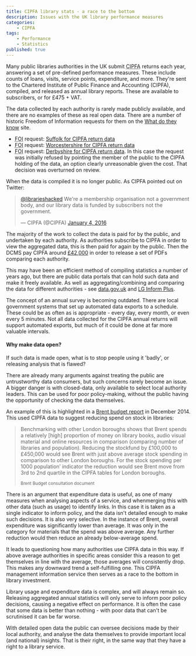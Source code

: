 ```yaml
---
title: CIPFA library stats - a race to the bottom
description: Issues with the UK library performance measures
categories:
    - CIPFA
tags:
    - Performance
    - Statistics
published: true
---
```


Many public libraries authorities in the UK submit <abbr title="Chartered Institute of Public Finance and Accounting">CIPFA</abbr> returns each year, answering a set of pre-defined performance measures. These include counts of loans, visits, service points, expenditure, and more. They're sent to the Chartered Institute of Public Finance and Accounting (CIPFA), compiled, and released as annual library reports. These are available to subscribers, or for £475 + VAT.

The data collected by each authority is rarely made publicly available, and there are no examples of these as real open data. There are a number of historic Freedom of Information requests for them on the [What do they know](https://www.whatdotheyknow.com/) site.

- <abbr title="Freedom of Information">FOI</abbr> request: [Suffolk for CIPFA return data](https://www.whatdotheyknow.com/request/library_cipfa_returns_2)
- <abbr title="Freedom of Information">FOI</abbr> request: [Worcestershire for CIPFA return data](https://www.whatdotheyknow.com/request/library_statistics_40)
- <abbr title="Freedom of Information">FOI</abbr> request: [Derbyshire for CIPFA return data](https://www.whatdotheyknow.com/request/cipfa_2). In this case the request was initially refused by pointing the member of the public to the CIPFA holding of the data, an option clearly unreasonable given the cost.  That decision was overturned on review.

When the data is compiled it is no longer public. As CIPFA pointed out on Twitter:

<blockquote class="twitter-tweet" lang="en-gb"><p lang="en" dir="ltr"><a href="https://twitter.com/librarieshacked">@librarieshacked</a> We&#39;re a membership organisation not a government body, and our library data is funded by subscribers not the government.</p>&mdash; CIPFA (@CIPFA) <a href="https://twitter.com/CIPFA/status/683953497990115328">January 4, 2016</a></blockquote>
<script async src="//platform.twitter.com/widgets.js" charset="utf-8"></script>

The majority of the work to collect the data is paid for by the public, and undertaken by each authority. As authorities subscribe to CIPFA in order to view the aggregated data, this is then paid for again by the public. Then the DCMS pay CIPFA around [£42,000](http://www.cipfastats.net/news/newsstory.asp?content=17410) in order to release a set of PDFs comparing each authority.

This may have been an efficient method of compiling statistics a number of years ago, but there are public data portals that can hold such data and make it freely available. As well as aggregating/combining and comparing the data for different authorities - see [data.gov.uk](https://data.gov.uk/) and [LG Inform Plus](http://opendata.esd.org.uk/).

The concept of an annual survey is becoming outdated. There are local government systems that set up automated data exports to a schedule. These could be as often as is appropriate - every day, every month, or even every 5 minutes. Not all data collected for the CIPFA annual returns will support automated exports, but much of it could be done at far more valuable intervals.

#### Why make data open?

If such data is made open, what is to stop people using it 'badly', or releasing analysis that is flawed?

There are already many arguments against treating the public are untrustworthy data consumers, but such concerns rarely become an issue. A bigger danger is with closed-data, only available to select local authority leaders. This can be used for poor policy-making, without the public having the opportunity of checking the data themselves.

An example of this is highlighted in a [Brent budget report](http://democracy.brent.gov.uk/documents/b8067/Budget%20report%20and%20appendices%20Monday%2015-Dec-2014%2019.00%20Cabinet.pdf?T=9) in December 2014. This used CIPFA data to suggest reducing spend on stock in libraries:

<blockquote><p>Benchmarking with other London boroughs shows that Brent spends a relatively [high] proportion of money on library books, audio visual material and online resources in comparison (comparing number of libraries and population). Reducing the stockfund by £100,000 to £450,000 would see Brent with just above average stock spending in comparison to other London boroughs. For the stock spending per 1000 population’ indicator the reduction would see Brent move from 3rd to 2nd quartile in the CIPFA tables for London boroughs. </p><small>Brent Budget consultation document</small></blockquote>

There is an argument that expenditure data is useful, as one of many measures when analysing aspects of a service, and whenmerging this with other data (such as usage) to identify links. In this case it is taken as a single indicator to inform policy, and the data isn't detailed enough to make such decisions. It is also very selective. In the instance of Brent, overall expenditure was significantly lower than average. It was only in the category for materials that the spend was above average. Any further reduction would then reduce an already below-average spend.

It leads to questioning how many authorities use CIPFA data in this way. If above average authorities in specific areas consider this a reason to get themselves in line with the average, those averages will consistently drop. This makes any downward trend a self-fulfilling one. This CIPFA management information service then serves as a race to the bottom in library investment.

Library usage and expenditure data is complex, and will always remain so. Releasing aggregated annual statistics will only serve to inform poor policy decisions, causing a negative effect on performance. It is often the case that some data is better than nothing - with poor data that can't be scrutinised it can be far worse.

With detailed open data the public can oversee decisions made by their local authority, and analyse the data themselves to provide important local (and national) insights. That is their right, in the same way that they have a right to a library service.
